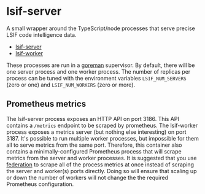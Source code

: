 # lsif-server

A small wrapper around the TypeScript/node processes that serve precise LSIF code intelligence data.

- [lsif-server](../../lsif/src/server/server.ts)
- [lsif-worker](../../lsif/src/worker/worker.ts)

These processes are run in a [goreman](https://github.com/mattn/goreman) supervisor. By default, there will be one server process and one worker process. The number of replicas per process can be tuned with the environment variables `LSIF_NUM_SERVERS` (zero or one) and `LSIF_NUM_WORKERS` (zero or more).

## Prometheus metrics

The lsif-server process exposes an HTTP API on port 3186. This API contains a `/metrics` endpoint to be scraped by prometheus. The lsif-worker process exposes a metrics server (but nothing else interesting) on port 3187. It's possible to run multiple worker processes, but impossible for them all to serve metrics from the same port. Therefore, this container also contains a minimally-configured Prometheus process that will scrape metrics from the server and worker processes. It is suggested that you use [federation](https://prometheus.io/docs/prometheus/latest/federation/) to scrape all of the process metrics at once instead of scraping the server and worker(s) ports directly. Doing so will ensure that scaling up or down the number of workers will not change the the required Prometheus configuration.
